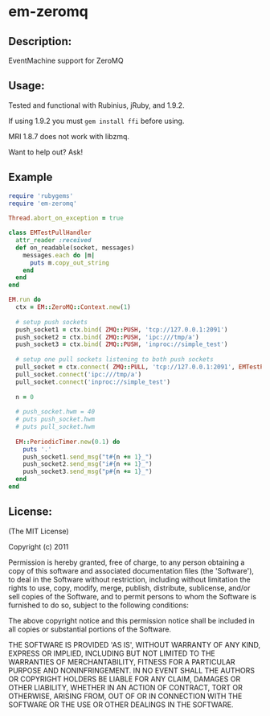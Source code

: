 # em-zeromq #

## Description: ##

EventMachine support for ZeroMQ

## Usage: ##

Tested and functional with Rubinius, jRuby, and 1.9.2.

If using 1.9.2 you must `gem install ffi` before using.

MRI 1.8.7 does not work with libzmq.

Want to help out? Ask!

## Example ##
```ruby
require 'rubygems'
require 'em-zeromq'
    
Thread.abort_on_exception = true

class EMTestPullHandler
  attr_reader :received
  def on_readable(socket, messages)
    messages.each do |m|
      puts m.copy_out_string
    end
  end
end

EM.run do
  ctx = EM::ZeroMQ::Context.new(1)
  
  # setup push sockets
  push_socket1 = ctx.bind( ZMQ::PUSH, 'tcp://127.0.0.1:2091')
  push_socket2 = ctx.bind( ZMQ::PUSH, 'ipc:///tmp/a')
  push_socket3 = ctx.bind( ZMQ::PUSH, 'inproc://simple_test')
  
  # setup one pull sockets listening to both push sockets
  pull_socket = ctx.connect( ZMQ::PULL, 'tcp://127.0.0.1:2091', EMTestPullHandler.new)
  pull_socket.connect('ipc:///tmp/a')
  pull_socket.connect('inproc://simple_test')
  
  n = 0
  
  # push_socket.hwm = 40
  # puts push_socket.hwm
  # puts pull_socket.hwm
  
  EM::PeriodicTimer.new(0.1) do
    puts '.'
    push_socket1.send_msg("t#{n += 1}_")
    push_socket2.send_msg("i#{n += 1}_")
    push_socket3.send_msg("p#{n += 1}_")
  end
end
```

## License: ##

(The MIT License)

Copyright (c) 2011

Permission is hereby granted, free of charge, to any person obtaining
a copy of this software and associated documentation files (the
'Software'), to deal in the Software without restriction, including
without limitation the rights to use, copy, modify, merge, publish,
distribute, sublicense, and/or sell copies of the Software, and to
permit persons to whom the Software is furnished to do so, subject to
the following conditions:

The above copyright notice and this permission notice shall be
included in all copies or substantial portions of the Software.

THE SOFTWARE IS PROVIDED 'AS IS', WITHOUT WARRANTY OF ANY KIND,
EXPRESS OR IMPLIED, INCLUDING BUT NOT LIMITED TO THE WARRANTIES OF
MERCHANTABILITY, FITNESS FOR A PARTICULAR PURPOSE AND NONINFRINGEMENT.
IN NO EVENT SHALL THE AUTHORS OR COPYRIGHT HOLDERS BE LIABLE FOR ANY
CLAIM, DAMAGES OR OTHER LIABILITY, WHETHER IN AN ACTION OF CONTRACT,
TORT OR OTHERWISE, ARISING FROM, OUT OF OR IN CONNECTION WITH THE
SOFTWARE OR THE USE OR OTHER DEALINGS IN THE SOFTWARE.
